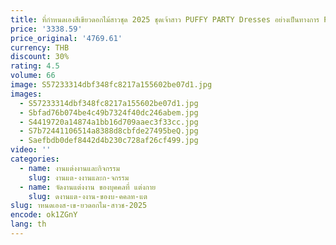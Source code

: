 ```yaml
---
title: ที่กําหนดเองสีเขียวดอกไม้สาวชุด 2025 ชุดเจ้าสาว PUFFY PARTY Dresses อย่างเป็นทางการ Princess Gowns สําหรับงานแต่งงาน Tulle
price: '3338.59'
price_original: '4769.61'
currency: THB
discount: 30%
rating: 4.5
volume: 66
image: S57233314dbf348fc8217a155602be07d1.jpg
images:
  - S57233314dbf348fc8217a155602be07d1.jpg
  - Sbfad76b074be4c49b7324f40dc246abem.jpg
  - S4419720a14874a1bb16d709aaec3f33cc.jpg
  - S7b72441106514a8388d8cbfde27495beQ.jpg
  - Saefbdb0def8442d4b230c728af26cf499.jpg
video: ''
categories:
  - name: งานแต่งงานและกิจกรรม
    slug: งานแต-งงานและก-จกรรม
  - name: จัดงานแต่งงาน ของบุคคลที่ แต่งกาย
    slug: ดงานแต-งงาน-ของบ-คคลท-แต
slug: าหนดเองส-เข-ยวดอกไม-สาวช-2025
encode: ok1ZGnY
lang: th
---
```

  